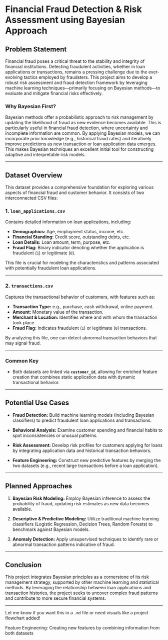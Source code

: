 

# Financial Fraud Detection & Risk Assessment using Bayesian Approach

## Problem Statement

Financial fraud poses a critical threat to the stability and integrity of financial institutions. Detecting fraudulent activities, whether in loan applications or transactions, remains a pressing challenge due to the ever-evolving tactics employed by fraudsters. This project aims to develop a robust risk assessment and fraud detection framework by leveraging machine learning techniques—primarily focusing on Bayesian methods—to evaluate and mitigate financial risks effectively.

### Why Bayesian First?

Bayesian methods offer a probabilistic approach to risk management by updating the likelihood of fraud as new evidence becomes available. This is particularly useful in financial fraud detection, where uncertainty and incomplete information are common. By applying Bayesian models, we can incorporate prior knowledge (e.g., historical fraud rates) and iteratively improve predictions as new transaction or loan application data emerges. This makes Bayesian techniques an excellent initial tool for constructing adaptive and interpretable risk models.

---

## Dataset Overview

This dataset provides a comprehensive foundation for exploring various aspects of financial fraud and customer behavior. It consists of two interconnected CSV files:

### 1. `loan_applications.csv`

Contains detailed information on loan applications, including:

* **Demographics:** Age, employment status, income, etc.
* **Financial Standing:** Credit score, outstanding debts, etc.
* **Loan Details:** Loan amount, term, purpose, etc.
* **Fraud Flag:** Binary indicator denoting whether the application is fraudulent (`1`) or legitimate (`0`).

This file is crucial for modeling the characteristics and patterns associated with potentially fraudulent loan applications.

---

### 2. `transactions.csv`

Captures the transactional behavior of customers, with features such as:

* **Transaction Type:** e.g., purchase, cash withdrawal, online payment.
* **Amount:** Monetary value of the transaction.
* **Merchant & Location:** Identifies where and with whom the transaction took place.
* **Fraud Flag:** Indicates fraudulent (`1`) or legitimate (`0`) transactions.

By analyzing this file, one can detect abnormal transaction behaviors that may signal fraud.

---

### Common Key

* Both datasets are linked via **`customer_id`**, allowing for enriched feature creation that combines static application data with dynamic transactional behavior.

---

## Potential Use Cases

* **Fraud Detection:**
  Build machine learning models (including Bayesian classifiers) to predict fraudulent loan applications and transactions.

* **Behavioral Analysis:**
  Examine customer spending and financial habits to spot inconsistencies or unusual patterns.

* **Risk Assessment:**
  Develop risk profiles for customers applying for loans by integrating application data and historical transaction behaviors.

* **Feature Engineering:**
  Construct new predictive features by merging the two datasets (e.g., recent large transactions before a loan application).

---

## Planned Approaches

1. **Bayesian Risk Modeling:**
   Employ Bayesian inference to assess the probability of fraud, updating risk estimates as new data becomes available.

2. **Descriptive & Predictive Modeling:**
   Utilize traditional machine learning classifiers (Logistic Regression, Decision Trees, Random Forests) to benchmark against Bayesian models.

3. **Anomaly Detection:**
   Apply unsupervised techniques to identify rare or abnormal transaction patterns indicative of fraud.

---

## Conclusion

This project integrates Bayesian principles as a cornerstone of its risk management strategy, supported by other machine learning and statistical methods. By leveraging the relationship between loan applications and transaction histories, the project seeks to uncover complex fraud patterns and contribute to more secure financial systems.

---

Let me know if you want this in a `.md` file or need visuals like a project flowchart added!


Feature Engineering: Creating new features by combining information from both datasets
